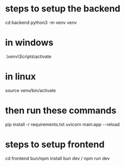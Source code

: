 # steps to setup the backend
cd backend
python3 -m venv venv

# in windows
.\venv\Scripts\activate

# in linux
source venv/bin/activate

# then run these commands

pip install -r requirements.txt
uvicorn main:app --reload


# steps to setup frontend
cd frontend
bun/npm install
bun dev / npm run dev
